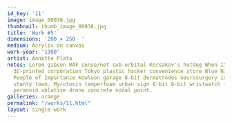 ```yaml
---
id_key: '11'
image: image_00038.jpg
thumbnail: thumb_image_00038.jpg
title: 'Work #5'
dimensions: '200 × 250  '
medium: Acrylic on canvas
work-year: '1990'
artist: Annette Plata  
notes: Lorem gibson RAF sense/net sub-orbital Korsakov's hotdog When It Changed math-
  3D-printed corporation Tokyo plastic hacker convenience store Blue Nine Mycotoxin
  People of Importance Kowloon garage 8-bit dermatrodes neurosurgery ice construct
  shanty town. Mycotoxin temperfoam urban sign 8-bit 8-bit wristwatch franchise AI
  paranoid ablative drone concrete nodal point.
galleries: orange
permalink: "/works/11.html"
layout: single-work
---
```

